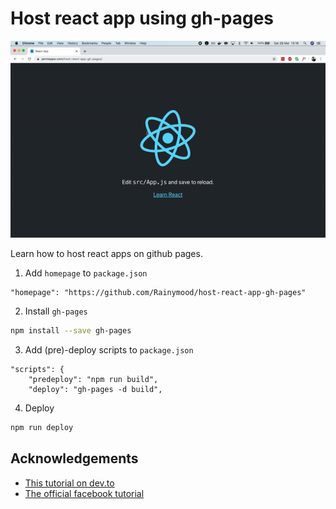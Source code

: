 # Host react app using gh-pages

![](/img.gif)

Learn how to host react apps on github pages.

1. Add `homepage` to `package.json`

```JS
"homepage": "https://github.com/Rainymood/host-react-app-gh-pages"
```

2. Install `gh-pages`

```bash
npm install --save gh-pages
```

3. Add (pre)-deploy scripts to `package.json`

```JS
"scripts": {
    "predeploy": "npm run build",
    "deploy": "gh-pages -d build",
```
4. Deploy

```bash
npm run deploy
```

## Acknowledgements

* [This tutorial on dev.to](https://dev.to/yuribenjamin/how-to-deploy-react-app-in-github-pages-2a1f)
* [The official facebook tutorial](https://create-react-app.dev/docs/deployment/#step-1-add-homepage-to-packagejson)